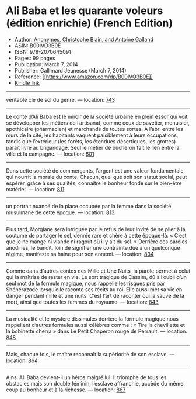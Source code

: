 # Ali Baba et les quarante voleurs (édition enrichie) (French Edition)

* Author: [Anonymes, Christophe Blain, and Antoine Galland](https://www.amazon.comundefined)
* ASIN: B00IVO3B9E
* ISBN: 978-2070645091
* Pages: 99 pages
* Publication: March 7, 2014
* Publisher: Gallimard Jeunesse (March 7, 2014)
* Reference: [[https://www.amazon.com/dp/B00IVO3B9E]]
* [Kindle link](kindle://book?action=open&asin=B00IVO3B9E)


---
véritable clé de sol du genre. — location: [743](kindle://book?action=open&asin=B00IVO3B9E&location=743)

---
Le conte d’Ali Baba est le miroir de la société urbaine en plein essor qui voit se développer les métiers de l’artisanat, comme ceux de savetier, menuisier, apothicaire (pharmacien) et marchands de toutes sortes. À l’abri entre les murs de la cité, les habitants vaquent paisiblement à leurs occupations, tandis que l’extérieur (les forêts, les étendues désertiques, les grottes) paraît livré au brigandage. Seul le métier de bûcheron fait le lien entre la ville et la campagne. — location: [801](kindle://book?action=open&asin=B00IVO3B9E&location=801)

---
Dans cette société de commerçants, l’argent est une valeur fondamentale qui nourrit la morale du conte. Chacun, quel que soit son statut social, peut espérer, grâce à ses qualités, connaître le bonheur fondé sur le bien-être matériel. — location: [811](kindle://book?action=open&asin=B00IVO3B9E&location=811)

---
un portrait nuancé de la place occupée par la femme dans la société musulmane de cette époque. — location: [813](kindle://book?action=open&asin=B00IVO3B9E&location=813)

---
Plus tard, Morgiane sera intriguée par le refus de leur invité de se plier à la coutume de partager le sel, denrée rare et chère à cette époque-là. « C’est que je ne mange ni viande ni ragoût où il y ait du sel. » Derrière ces paroles anodines, le bandit, loin de signifier une contrainte due à un quelconque régime, manifeste sa haine pour son ennemi. — location: [834](kindle://book?action=open&asin=B00IVO3B9E&location=834)

---
Comme dans d’autres contes des Mille et Une Nuits, la parole permet à celui qui la maîtrise de rester en vie. Le sort tragique de Cassim, dû à l’oubli d’un seul mot de la formule magique, nous rappelle les risques pris par Shéhérazade lorsqu’elle raconte ses récits au roi. Elle aussi met sa vie en danger pendant mille et une nuits. C’est l’art de raconter qui la sauve de la mort, ainsi que toutes les femmes du royaume. — location: [843](kindle://book?action=open&asin=B00IVO3B9E&location=843)

---
La musicalité et le mystère dissimulés derrière la formule magique nous rappellent d’autres formules aussi célèbres comme : « Tire la chevillette et la bobinette cherra » dans Le Petit Chaperon rouge de Perrault. — location: [848](kindle://book?action=open&asin=B00IVO3B9E&location=848)

---
Mais, chaque fois, le maître reconnaît la supériorité de son esclave. — location: [864](kindle://book?action=open&asin=B00IVO3B9E&location=864)

---
Ainsi Ali Baba devient-il un héros malgré lui. Il triomphe de tous les obstacles mais son double féminin, l’esclave affranchie, accède du même coup au bonheur et à la richesse. — location: [867](kindle://book?action=open&asin=B00IVO3B9E&location=867)

